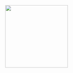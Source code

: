 <img src="https://media.giphy.com/media/6RzsVTVUIyEK4AieSe/giphy.gif" align="center" width="200" />
